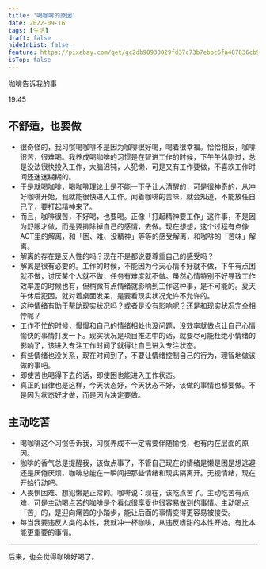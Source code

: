 ```yaml
---
title: '喝咖啡的原因'
date: 2022-09-16
tags: [生活]
draft: false
hideInList: false
feature: https://pixabay.com/get/gc2db90930029fd37c73b7ebbc6fa487836cb98d3479115a265a953e07772fd9d1f8c720de4d59edde225e0e36b7e51315382dd394df7a9625f9f32830719db0e_1280.jpg?permalink
isTop: false
---
```


咖啡告诉我的事


<!--more-->

19:45

## 不舒适，也要做
- 很奇怪的，我习惯喝咖啡不是因为咖啡很好喝，喝着很幸福。恰恰相反，咖啡很苦，很难喝。我养成喝咖啡的习惯是在智进工作的时候，下午午休刚过，总是没法很快投入工作，大脑迟钝，人犯懒，可是又有工作要做，不喜欢工作时间还迷迷糊糊的。
- 于是就喝咖啡，喝咖啡理论上是不能一下子让人清醒的，可是很神奇的，从冲好咖啡开始，我就能很快进入工作。闻着咖啡的苦味，就会知道，不能放任自己了，要打起精神来了。
- 而且，咖啡很苦，不好喝，也要喝。正像「打起精神要工作」这件事，不是因为舒服才做，而是要排除掉自己的感情，去做。现在想想，这个过程有点像ACT里的解离，和「困、难、没精神」等等的感受解离，和咖啡的「苦味」解离。
- 解离的存在是反人性的吗？现在不是都说要尊重自己的感受吗？
- 解离是很有必要的。工作的时候，不能因为今天心情不好就不做，下午有点困就不做，讨厌某个人就不做，任务有难度就不做。虽然心情特别不好导致工作效率差的时候也有，但稍微有点情绪就影响到工作这种事，是不可能的。夏天午休后犯困，就对着桌面发呆，是要看现实状况允许不允许的。
- 这种情绪有助于帮助现实状况吗？或者是没有影响呢？还是和现实状况完全相悖呢？
- 工作不忙的时候，慢慢和自己的情绪相处也没问题，没效率就做点让自己心情愉快的事情打发一下。现实状况是项目推进中的话，就要尽可能杜绝小情绪的影响了，该进入专注工作时间了就得让自己进入专注状态。
- 有些情绪也没关系，现在时间到了，不要让情绪控制自己的行为，理智地做该做的事吧。
- 即使苦也喝得下去的话，即使困也能进入工作状态。
- 真正的自律也是这样，今天状态好，今天状态不好，该做的事情也都要做。不是因为状态好才做，而是因为决定要做。

## 主动吃苦
- 喝咖啡这个习惯告诉我，习惯养成不一定需要伴随愉悦，也有内在层面的原因。
- 咖啡的香气总是提醒我，该做点事了，不管自己现在的情绪是懒是困是想逃避还是厌倦厌烦，咖啡总能在一瞬间把那些情绪和现实隔离开。无视情绪，现在开始行动吧。
- 人畏惧困难、想犯懒是正常的。咖啡说：现在，该吃点苦了。主动吃苦有点难，可是主动喝点苦的咖啡是个看似很享受也很容易做到的事情。主动喝点「苦」的，是迎向痛苦的小踏步，能让后面的事情变得更容易被接受。
- 每当我要违反人类的本性，我就冲一杯咖啡，从违反嗜甜的本性开始。有比本能更重要的事情。

***
后来，也会觉得咖啡好喝了。